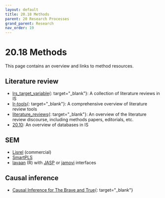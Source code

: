 ```yaml
---
layout: default
title: 20.18 Methods
parent: 20 Research Processes
grand_parent: Research
nav_order: 19
---
```


# 20.18 Methods

This page contains an overview and links to method resources.

## Literature review

- [lrs_target_variable](https://github.com/digital-work-lab/lrs_target_variable){: target="_blank"}: A collection of literature reviews in IS
- [lr-tools](https://github.com/digital-work-lab/lr_tools){: target="_blank"}: A comprehensive overview of literature review tools
- [literature_reviews](https://github.com/digital-work-lab/literature_reviews){: target="_blank"}: An overview of the literature review discourse, including methods papers, editorials, etc.
- [20.10](20.10.literature-review.html): An overview of databases in IS

## SEM

- [Lisrel](https://ssilive.com/license/lisrel) (commercial)
- [SmartPLS](https://smartpls.com/)
- [lavaan](https://lavaan.ugent.be/tutorial/) (R) with [JASP](https://jasp-stats.org/2018/07/03/how-to-perform-structural-equation-modeling-in-jasp/) or [jamovi](https://www.jamovi.org/) interfaces

## Causal inference

- [Causal Inference for The Brave and True](https://matheusfacure.github.io/python-causality-handbook/landing-page.html){: target="_blank"}
